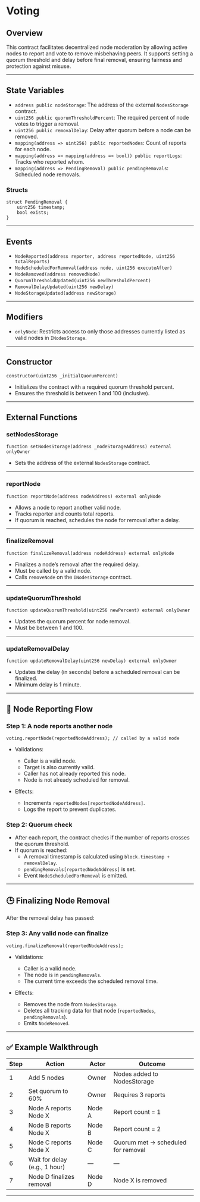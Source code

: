 # Voting

## Overview

This contract facilitates decentralized node moderation by allowing active nodes to report and vote to remove misbehaving peers. It supports setting a quorum threshold and delay before final removal, ensuring fairness and protection against misuse.

---

## State Variables

- `address public nodeStorage`: The address of the external `NodesStorage` contract.
- `uint256 public quorumThresholdPercent`: The required percent of node votes to trigger a removal.
- `uint256 public removalDelay`: Delay after quorum before a node can be removed.
- `mapping(address => uint256) public reportedNodes`: Count of reports for each node.
- `mapping(address => mapping(address => bool)) public reportLogs`: Tracks who reported whom.
- `mapping(address => PendingRemoval) public pendingRemovals`: Scheduled node removals.

### Structs

```solidity
struct PendingRemoval {
    uint256 timestamp;
    bool exists;
}
```

---

## Events

- `NodeReported(address reporter, address reportedNode, uint256 totalReports)`
- `NodeScheduledForRemoval(address node, uint256 executeAfter)`
- `NodeRemoved(address removedNode)`
- `QuorumThresholdUpdated(uint256 newThresholdPercent)`
- `RemovalDelayUpdated(uint256 newDelay)`
- `NodeStorageUpdated(address newStorage)`

---

## Modifiers

- `onlyNode`: Restricts access to only those addresses currently listed as valid nodes in `INodesStorage`.

---

## Constructor

```solidity
constructor(uint256 _initialQuorumPercent)
```

- Initializes the contract with a required quorum threshold percent.
- Ensures the threshold is between 1 and 100 (inclusive).

---

## External Functions

### setNodesStorage

```solidity
function setNodesStorage(address _nodeStorageAddress) external onlyOwner
```

- Sets the address of the external `NodesStorage` contract.

---

### reportNode

```solidity
function reportNode(address nodeAddress) external onlyNode
```

- Allows a node to report another valid node.
- Tracks reporter and counts total reports.
- If quorum is reached, schedules the node for removal after a delay.

---

### finalizeRemoval

```solidity
function finalizeRemoval(address nodeAddress) external onlyNode
```

- Finalizes a node’s removal after the required delay.
- Must be called by a valid node.
- Calls `removeNode` on the `INodesStorage` contract.

---

### updateQuorumThreshold

```solidity
function updateQuorumThreshold(uint256 newPercent) external onlyOwner
```

- Updates the quorum percent for node removal.
- Must be between 1 and 100.

---

### updateRemovalDelay

```solidity
function updateRemovalDelay(uint256 newDelay) external onlyOwner
```

- Updates the delay (in seconds) before a scheduled removal can be finalized.
- Minimum delay is 1 minute.

---

## 🚨 Node Reporting Flow

### Step 1: A node reports another node

```solidity
voting.reportNode(reportedNodeAddress); // called by a valid node
```

- Validations:
  - Caller is a valid node.
  - Target is also currently valid.
  - Caller has not already reported this node.
  - Node is not already scheduled for removal.

- Effects:
  - Increments `reportedNodes[reportedNodeAddress]`.
  - Logs the report to prevent duplicates.

### Step 2: Quorum check

- After each report, the contract checks if the number of reports crosses the quorum threshold.
- If quorum is reached:
  - A removal timestamp is calculated using `block.timestamp + removalDelay`.
  - `pendingRemovals[reportedNodeAddress]` is set.
  - Event `NodeScheduledForRemoval` is emitted.

---

## 🕒 Finalizing Node Removal

After the removal delay has passed:

### Step 3: Any valid node can finalize

```solidity
voting.finalizeRemoval(reportedNodeAddress);
```

- Validations:
  - Caller is a valid node.
  - The node is in `pendingRemovals`.
  - The current time exceeds the scheduled removal time.

- Effects:
  - Removes the node from `NodesStorage`.
  - Deletes all tracking data for that node (`reportedNodes`, `pendingRemovals`).
  - Emits `NodeRemoved`.

---

## ✅ Example Walkthrough

| Step | Action | Actor | Outcome |
|------|--------|-------|---------|
| 1 | Add 5 nodes | Owner | Nodes added to NodesStorage |
| 2 | Set quorum to 60% | Owner | Requires 3 reports |
| 3 | Node A reports Node X | Node A | Report count = 1 |
| 4 | Node B reports Node X | Node B | Report count = 2 |
| 5 | Node C reports Node X | Node C | Quorum met → scheduled for removal |
| 6 | Wait for delay (e.g., 1 hour) | — | — |
| 7 | Node D finalizes removal | Node D | Node X is removed |


---
